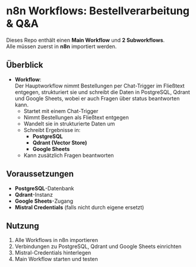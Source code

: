 # n8n Workflows: Bestellverarbeitung & Q&A

Dieses Repo enthält einen **Main Workflow** und **2 Subworkflows**.  
Alle müssen zuerst in **n8n** importiert werden.

## Überblick
- **Workflow**:  
Der Hauptworkflow nimmt Bestellungen per Chat-Trigger im Fließtext entgegen, strukturiert sie und schreibt die Daten in PostgreSQL, Qdrant und Google Sheets, wobei er auch Fragen über status beantworten kann.
  - Startet mit einem Chat-Trigger  
  - Nimmt Bestellungen als Fließtext entgegen  
  - Wandelt sie in strukturierte Daten um  
  - Schreibt Ergebnisse in:
    - **PostgreSQL**
    - **Qdrant (Vector Store)**
    - **Google Sheets**  
  - Kann zusätzlich Fragen beantworten  

## Voraussetzungen
- **PostgreSQL**-Datenbank  
- **Qdrant**-Instanz  
- **Google Sheets**-Zugang  
- **Mistral Credentials** (falls nicht durch eigene ersetzt)  

## Nutzung
1. Alle Workflows in n8n importieren  
2. Verbindungen zu PostgreSQL, Qdrant und Google Sheets einrichten  
3. Mistral-Credentials hinterlegen  
4. Main Workflow starten und testen  

